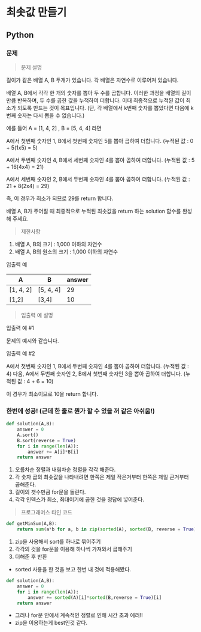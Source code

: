 # 최솟값 만들기
## Python
### 문제

> 문제 설명

길이가 같은 배열 A, B 두개가 있습니다. 각 배열은 자연수로 이루어져 있습니다.

배열 A, B에서 각각 한 개의 숫자를 뽑아 두 수를 곱합니다. 이러한 과정을 배열의 길이만큼 반복하며, 두 수를 곱한 값을 누적하여 더합니다. 이때 최종적으로 누적된 값이 최소가 되도록 만드는 것이 목표입니다. (단, 각 배열에서 k번째 숫자를 뽑았다면 다음에 k번째 숫자는 다시 뽑을 수 없습니다.)

예를 들어 A = [1, 4, 2] , B = [5, 4, 4] 라면

A에서 첫번째 숫자인 1, B에서 첫번째 숫자인 5를 뽑아 곱하여 더합니다. (누적된 값 : 0 + 5(1x5) = 5)

A에서 두번째 숫자인 4, B에서 세번째 숫자인 4를 뽑아 곱하여 더합니다. (누적된 값 : 5 + 16(4x4) = 21)

A에서 세번째 숫자인 2, B에서 두번째 숫자인 4를 뽑아 곱하여 더합니다. (누적된 값 : 21 + 8(2x4) = 29)

즉, 이 경우가 최소가 되므로 29를 return 합니다.

배열 A, B가 주어질 때 최종적으로 누적된 최솟값을 return 하는 solution 함수를 완성해 주세요.

> 제한사항
1. 배열 A, B의 크기 : 1,000 이하의 자연수
2. 배열 A, B의 원소의 크기 : 1,000 이하의 자연수

입출력 예

|A	|B	|answer
|---|---|---
|[1, 4, 2]|	[5, 4, 4]|	29
|[1,2]	|[3,4]	|10

> 입출력 예 설명

입출력 예 #1

문제의 예시와 같습니다.

입출력 예 #2

A에서 첫번째 숫자인 1, B에서 두번째 숫자인 4를 뽑아 곱하여 더합니다. (누적된 값 : 4) 다음, A에서 두번째 숫자인 2, B에서 첫번째 숫자인 3을 뽑아 곱하여 더합니다. (누적된 값 : 4 + 6 = 10)

이 경우가 최소이므로 10을 return 합니다.

### 한번에 성공! (근데 한 줄로 뭔가 할 수 있을 꺼 같은 아쉬움!)
```python
def solution(A,B):
    answer = 0
    A.sort()
    B.sort(reverse = True)
    for i in range(len(A)):
        answer += A[i]*B[i]
    return answer
```
1. 오름차순 정렬과 내림차순 정렬을 각각 해준다.
2. 각 숫자 곱의 최솟값을 나타내려면 한쪽은 제일 작은거부터 한쪽은 제일 큰거부터 곱해준다.
3. 길이의 갯수만큼 for문을 돌린다.
4. 각각 인덱스가 최소, 최대이기에 곱한 것을 정답에 넣어준다.

> 프로그래머스 타인 코드
```python
def getMinSum(A,B):
    return sum(a*b for a, b in zip(sorted(A), sorted(B, reverse = True)))
```
1. zip을 사용해서 sort를 하나로 묶어주기
2. 각각의 것을 for문을 이용해 하나씩 가져와서 곱해주기
3. 더해준 후 반환

- sorted 사용을 한 것을 보고 한번 내 것에 적용해봤다.
```python
def solution(A,B):
    answer = 0
    for i in range(len(A)):
        answer += sorted(A)[i]*sorted(B,reverse = True)[i]
    return answer
```
- 그러나 for문 안에서 계속적인 정렬로 인해 시간 초과 에러!!
- zip을 이용하는게 best인것 같다.